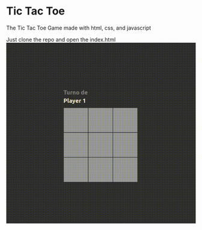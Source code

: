 # Tic Tac Toe

The Tic Tac Toe Game made with html, css, and javascript

Just clone the repo and open the index.html
![Foto](./readme/1.gif)

